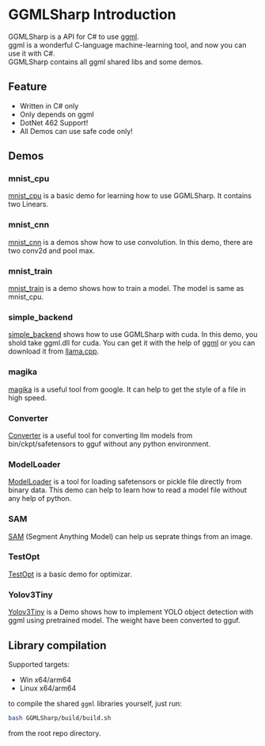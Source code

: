 # GGMLSharp Introduction

GGMLSharp is a API for C# to use [ggml](https://github.com/ggerganov/ggml).</br>
ggml is a wonderful C-language machine-learning tool, and now you can use it with C#.</br>
GGMLSharp contains all ggml shared libs and some demos. 

## Feature

- Written in C# only
- Only depends on ggml
- DotNet 462 Support!
- All Demos can use safe code only!

## Demos

### mnist_cpu

  [mnist_cpu](./Demos/MNIST_CPU/) is a basic demo for learning how to use GGMLSharp. It contains two Linears.

### mnist_cnn

  [mnist_cnn](./Demos/MNIST_CNN/) is a demos show how to use convolution. In this demo, there are two conv2d and pool max.

### mnist_train

  [mnist_train](./Demos/MNIST_Train/) is a demo shows how to train a model. The model is same as mnist_cpu.

### simple_backend

  [simple_backend](./Demos/SimpleBackend/) shows how to use GGMLSharp with cuda. In this demo, you shold take ggml.dll for cuda. You can get it with the help of [ggml](https://github.com/ggerganov/ggml) or you can download it from [llama.cpp](https://github.com/ggerganov/llama.cpp/releases).

### magika

[magika](./Demos/Magika/) is a useful tool from google. It can help to get the style of a file in high speed.

### Converter

[Converter](./Demos/Converter/) is a useful tool for converting llm models from bin/ckpt/safetensors to gguf without any python environment. 

### ModelLoader

[ModelLoader](./Demos/ModelLoader/) is a tool for loading safetensors or pickle file directly from binary data. This demo can help to learn how to read a model file without any help of python.

### SAM

[SAM](./Demos/SAM/) (Segment Anything Model) can help us seprate things from an image.

### TestOpt

[TestOpt](./Demos/TestOpt/) is a basic demo for optimizar.

### Yolov3Tiny

[Yolov3Tiny](./Demos/Yolov3Tiny/) is a Demo shows how to implement YOLO object detection with ggml using pretrained model. The weight have been converted to gguf.

## Library compilation

Supported targets:
- Win x64/arm64
- Linux x64/arm64

to compile the shared `ggml` libraries yourself, just run:

```bash
bash GGMLSharp/build/build.sh 
```

from the root repo directory.